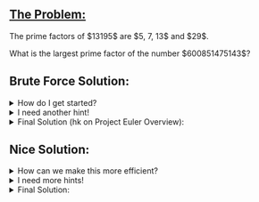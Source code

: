 ## [The Problem:](https://projecteuler.net/problem=3)

<p>The prime factors of $13195$ are $5, 7, 13$ and $29$.</p>
<p>What is the largest prime factor of the number $600851475143$?</p>

## Brute Force Solution:
<details>
    <summary>
        How do I get started?
    </summary>
        Try going through all the possible factors least to greatest. Testing every single number less than <code>600851475143</code> would be too slow, so how do you make that faster?
</details>

<details>
    <summary>
        I need another hint!
    </summary>
       Let <code>n = 600851475143</code>. As you check each factor, divide <code>n</code> by that factor. Eventually you will reach 1. <br>
</details>

<details>
    <summary>
        Final Solution (hk on Project Euler Overview):
    </summary>
       <code>n = 600851475143
factor = 2
greatest_factor = 1
#
while n > 1:
    if n % factor == 0:
        while n % factor == 0:
            greatest_factor = factor
            n = n // factor
    factor += 1
#
print(greatest_factor)</code><br><br>
    Runtime: 0.001 seconds <br>
    Runtime if <code>n = 16777186 = 2 * 838859</code>(a prime number): 0.65 seconds <br>
</details>

## Nice Solution:
<details>
    <summary>
        How can we make this more efficient?
    </summary>
        There are two improvements to make. First, you do not have to check up until you reach n. There is an earlier stopping point where <code>n = 1</code> if <code>n</code> is composite. If <code>n</code> is prime, <code>n</code> will be greater than 1, but after the stopping point, you can check <code>if n > 0</code>. Then, you know the greatest prime factor of <code>n</code> would be <code>n</code>.<br><br>
    Second, you dont have to check every number. You can skip some. 
</details>

<details>
    <summary>
        I need more hints!
    </summary>
        First, imagine if <code>n = 2 * some_large_prime</code>. Then, the program would check every factor until that large prime. To prevent that, realize you only have to check factors up until the square root of <code>n</code>. If <code>n</code> is composite, it will have a factor less than or equal to its square root. If <code>n</code> is prime, the program will quit early and save time. <br><br>
    Second, you only have to check odd factors and handle 2 as a separate case. This effectively cuts the runtime in half.
</details>

<details>
    <summary>
        Final Solution:
    </summary>
        <code>n = 600851475143
#
if n % 2 == 0:
    greatest_factor = 2
    while n % 2 == 0:
        n = n // 2
else:
    greatest_factor = 1
factor = 3
#
factor_cap = int(math.sqrt(n))
while n > 1 and factor <= factor_cap:
    if n % factor == 0:
        greatest_factor = factor
        while n % factor == 0:
            n = n // factor
        factor_cap = int(math.sqrt(n))
    factor = factor + 2
#
if n == 1:
    print(greatest_factor)
else:
    print(n)</code><br><br>
    Runtime: 0.001 seconds <br>
    Runtime if <code>n = 16777186</code>: 0.001 seconds <br><br>
    (AN: In first attempt, I used my primes under x generator, which can be found in the Tools folder. This had a slower runtime than the solution from Project Euler.)
</details>
